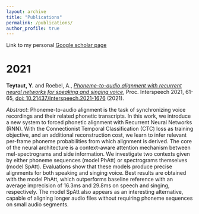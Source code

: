 ```yaml
---
layout: archive
title: "Publications"
permalink: /publications/
author_profile: true
---
```


Link to my personal [Google scholar page](https://scholar.google.com/citations?hl=fr&authuser=2&user=NfT1P1kAAAAJ)   

# 2021

**Teytaut, Y.** and Roebel, A., [*Phoneme-to-audio alignment with recurrent neural networks for speaking and singing voice*](https://www.isca-speech.org/archive/pdfs/interspeech_2021/teytaut21_interspeech.pdf), Proc. Interspeech 2021, 61-65, [doi: 10.21437/Interspeech.2021-1676](https://www.isca-speech.org/archive/interspeech_2021/teytaut21_interspeech.html) (2021).

*Abstract*:
Phoneme-to-audio alignment is the task of synchronizing voice recordings and their related phonetic transcripts. In this work, we introduce a new system to forced phonetic alignment with Recurrent Neural Networks (RNN). With the Connectionist Temporal Classification (CTC) loss as training objective, and an additional reconstruction cost, we learn to infer relevant per-frame phoneme probabilities from which alignment is derived. The core of the neural architecture is a context-aware attention mechanism between mel-spectrograms and side information. We investigate two contexts given by either phoneme sequences (model PhAtt) or spectrograms themselves (model SpAtt). Evaluations show that these models produce precise alignments for both speaking and singing voice. Best results are obtained with the model PhAtt, which outperforms baseline reference with an average imprecision of 16.3ms and 29.8ms on speech and singing, respectively. The model SpAtt also appears as an interesting alternative, capable of aligning longer audio files without requiring phoneme sequences on small audio segments.
